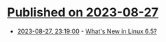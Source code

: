 # [Published on 2023-08-27](index.md)

* [2023-08-27, 23:19:00](https://linux.slashdot.org/story/23/08/27/2316212/whats-new-in-linux-65?utm_source=rss1.0mainlinkanon&utm_medium=feed) - [What's New in Linux 6.5?](https://linux.slashdot.org/story/23/08/27/2316212/whats-new-in-linux-65?utm_source=rss1.0mainlinkanon&utm_medium=feed)
